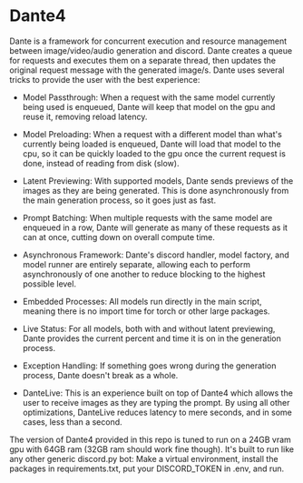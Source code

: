 # Dante4

Dante is a framework for concurrent execution and resource management between image/video/audio generation and discord. Dante creates a queue for requests and executes them on a separate thread, then updates the original request message with the generated image/s. Dante uses several tricks to provide the user with the best experience:

- Model Passthrough: When a request with the same model currently being used is enqueued, Dante will keep that model on the gpu and reuse it, removing reload latency.

- Model Preloading: When a request with a different model than what's currently being loaded is enqueued, Dante will load that model to the cpu, so it can be quickly loaded to the gpu once the current request is done, instead of reading from disk (slow).

- Latent Previewing: With supported models, Dante sends previews of the images as they are being generated. This is done asynchronously from the main generation process, so it goes just as fast.

- Prompt Batching: When multiple requests with the same model are enqueued in a row, Dante will generate as many of these requests as it can at once, cutting down on overall compute time.

- Asynchronous Framework: Dante's discord handler, model factory, and model runner are entirely separate, allowing each to perform asynchronously of one another to reduce blocking to the highest possible level.

- Embedded Processes: All models run directly in the main script, meaning there is no import time for torch or other large packages.

- Live Status: For all models, both with and without latent previewing, Dante provides the current percent and time it is on in the generation process.

- Exception Handling: If something goes wrong during the generation process, Dante doesn't break as a whole.

- DanteLive: This is an experience built on top of Dante4 which allows the user to receive images as they are typing the prompt. By using all other optimizations, DanteLive reduces latency to mere seconds, and in some cases, less than a second.

The version of Dante4 provided in this repo is tuned to run on a 24GB vram gpu with 64GB ram (32GB ram should work fine though). It's built to run like any other generic discord.py bot: Make a virtual environment, install the packages in requirements.txt, put your DISCORD_TOKEN in .env, and run.
